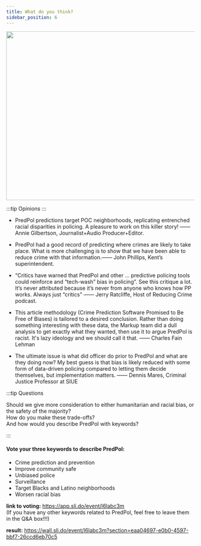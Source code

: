 ```yaml
---
title: What do you think?
sidebar_position: 6
---
```


<div align='center'>
<img
  src="https://lh4.googleusercontent.com/Lgq5sCNrc3cqQLAwsSquiNtkFuX6a4TbEHXqiAZwvOiZYOHvM3_8p60D6iG3KTm3oOQGhHlN3ztKlCtBTTrPdHZpzuMLlSbuJTlu-vob1hJYFIPPKqmnQxqcThPh-1Z-wk14lp4C" 
  width = "800" height = "450" alt=""/>
</div>

:::tip Opinions
:::

- PredPol predictions target POC neighborhoods, replicating entrenched racial disparities in policing.  A pleasure to work on this killer story! 
——Annie Gilbertson, Journalist+Audio Producer+Editor.

- PredPol had a good record of predicting where crimes are likely to take place. What is more challenging is to show that we have been able to reduce crime with that information.—— John Phillips, Kent’s superintendent.

- “Critics have warned that PredPol and other ... predictive policing tools could reinforce and “tech-wash” bias in policing”. See this critique a lot. It’s never attributed because it’s never from anyone who knows how PP works. Always just “critics”  —— Jerry Ratcliffe, Host of Reducing Crime podcast.

- This article methodology (Crime Prediction Software Promised to Be Free of Biases) is tailored to a desired conclusion. Rather than doing something interesting with these data, the Markup team did a dull analysis to get exactly what they wanted, then use it to argue PredPol is racist. It's lazy ideology and we should call it that. —— Charles Fain Lehman

- The ultimate issue is what did officer do prior to PredPol and what are they doing now? My best guess is that bias is likely reduced with some form of data-driven policing compared to letting them decide themselves, but implementation matters. —— Dennis Mares, Criminal Justice Professor at SIUE




:::tip Questions

Should we give more consideration to either humanitarian and racial bias, or the safety of the majority?   
How do you make these trade-offs?   
And how would you describe PredPol with keywords?

:::

#### Vote your three keywords to describe PredPol:
- Crime prediction and prevention
- Improve community safe
- Unbiased police
- Surveillance
- Target Blacks and Latino neighborhoods
- Worsen racial bias

**link to voting:** https://app.sli.do/event/l6labc3m   
(If you have any other keywords related to PredPol, feel free to leave them in the Q&A box!!!)

**result:** https://wall.sli.do/event/l6labc3m?section=eaa04697-e0b0-4597-bbf7-26ccd6eb70c5


<!-- <script>
import test from "./test.css"
</script>
<div class={test.docsRating}>Is this page useful?<svg class={test.ci_thumbsup} alt="Like" xmlns="http://www.w3.org/2000/svg" viewBox="0 0 81.13 89.76"><path d="M22.9 6a18.57 18.57 0 002.67 8.4 25.72 25.72 0 008.65 7.66c3.86 2 8.67 7.13 13.51 11 3.86 3.11 8.57 7.11 11.54 8.45s13.59.26 14.64 1.17c1.88 1.63 1.55 9-.11 15.25-1.61 5.86-5.96 10.55-6.48 16.86-.4 4.83-2.7 4.88-10.93 4.88h-1.35c-3.82 0-8.24 2.93-12.92 3.62a68 68 0 01-9.73.5c-3.57 0-7.86-.08-13.25-.08-3.56 0-4.71-1.83-4.71-4.48h8.42a3.51 3.51 0 000-7H12.28a2.89 2.89 0 01-2.88-2.88 1.91 1.91 0 01.77-1.78h16.46a3.51 3.51 0 000-7H12.29c-3.21 0-4.84-1.83-4.84-4a6.41 6.41 0 011.17-3.78h19.06a3.5 3.5 0 100-7H9.75A3.51 3.51 0 016 42.27a3.45 3.45 0 013.75-3.48h13.11c5.61 0 7.71-3 5.71-5.52-4.43-4.74-10.84-12.62-11-18.71-.15-6.51 2.6-7.83 5.36-8.56m0-6a6.18 6.18 0 00-1.53.2c-6.69 1.77-10 6.65-9.82 14.5.08 5.09 2.99 11.18 8.52 18.09H9.74a9.52 9.52 0 00-6.23 16.9 12.52 12.52 0 00-2.07 6.84 9.64 9.64 0 003.65 7.7 7.85 7.85 0 00-1.7 5.13 8.9 8.9 0 005.3 8.13 6 6 0 00-.26 1.76c0 6.37 4.2 10.48 10.71 10.48h13.25a73.75 73.75 0 0010.6-.56 35.89 35.89 0 007.58-2.18 17.83 17.83 0 014.48-1.34h1.35c4.69 0 7.79 0 10.5-1 3.85-1.44 6-4.59 6.41-9.38.2-2.46 1.42-4.85 2.84-7.62a41.3 41.3 0 003.42-8.13 48 48 0 001.59-10.79c.1-5.13-1-8.48-3.35-10.55-2.16-1.87-4.64-1.87-9.6-1.88a46.86 46.86 0 01-6.64-.29c-1.92-.94-5.72-4-8.51-6.3l-1.58-1.28c-1.6-1.3-3.27-2.79-4.87-4.23-3.33-3-6.47-5.79-9.61-7.45a20.2 20.2 0 01-6.43-5.53 12.44 12.44 0 01-1.72-5.36 6 6 0 00-6-5.86z"></path></svg><svg class="i_thumbsdown" alt="Dislike" xmlns="http://www.w3.org/2000/svg" viewBox="0 0 81.13 89.76"><path d="M22.9 6a18.57 18.57 0 002.67 8.4 25.72 25.72 0 008.65 7.66c3.86 2 8.67 7.13 13.51 11 3.86 3.11 8.57 7.11 11.54 8.45s13.59.26 14.64 1.17c1.88 1.63 1.55 9-.11 15.25-1.61 5.86-5.96 10.55-6.48 16.86-.4 4.83-2.7 4.88-10.93 4.88h-1.35c-3.82 0-8.24 2.93-12.92 3.62a68 68 0 01-9.73.5c-3.57 0-7.86-.08-13.25-.08-3.56 0-4.71-1.83-4.71-4.48h8.42a3.51 3.51 0 000-7H12.28a2.89 2.89 0 01-2.88-2.88 1.91 1.91 0 01.77-1.78h16.46a3.51 3.51 0 000-7H12.29c-3.21 0-4.84-1.83-4.84-4a6.41 6.41 0 011.17-3.78h19.06a3.5 3.5 0 100-7H9.75A3.51 3.51 0 016 42.27a3.45 3.45 0 013.75-3.48h13.11c5.61 0 7.71-3 5.71-5.52-4.43-4.74-10.84-12.62-11-18.71-.15-6.51 2.6-7.83 5.36-8.56m0-6a6.18 6.18 0 00-1.53.2c-6.69 1.77-10 6.65-9.82 14.5.08 5.09 2.99 11.18 8.52 18.09H9.74a9.52 9.52 0 00-6.23 16.9 12.52 12.52 0 00-2.07 6.84 9.64 9.64 0 003.65 7.7 7.85 7.85 0 00-1.7 5.13 8.9 8.9 0 005.3 8.13 6 6 0 00-.26 1.76c0 6.37 4.2 10.48 10.71 10.48h13.25a73.75 73.75 0 0010.6-.56 35.89 35.89 0 007.58-2.18 17.83 17.83 0 014.48-1.34h1.35c4.69 0 7.79 0 10.5-1 3.85-1.44 6-4.59 6.41-9.38.2-2.46 1.42-4.85 2.84-7.62a41.3 41.3 0 003.42-8.13 48 48 0 001.59-10.79c.1-5.13-1-8.48-3.35-10.55-2.16-1.87-4.64-1.87-9.6-1.88a46.86 46.86 0 01-6.64-.29c-1.92-.94-5.72-4-8.51-6.3l-1.58-1.28c-1.6-1.3-3.27-2.79-4.87-4.23-3.33-3-6.47-5.79-9.61-7.45a20.2 20.2 0 01-6.43-5.53 12.44 12.44 0 01-1.72-5.36 6 6 0 00-6-5.86z"></path></svg></div>c -->